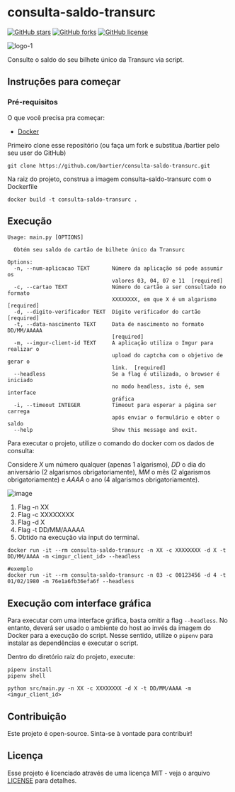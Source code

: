 # consulta-saldo-transurc


[![GitHub stars](https://img.shields.io/github/stars/bartier/consulta-saldo-transurc)](https://github.com/bartier/consulta-saldo-transurc/stargazers)
[![GitHub forks](https://img.shields.io/github/forks/bartier/consulta-saldo-transurc)](https://github.com/bartier/consulta-saldo-transurc/network)
[![GitHub license](https://img.shields.io/github/license/bartier/consulta-saldo-transurc)](https://github.com/bartier/consulta-saldo-transurc/blob/master/LICENSE)

![logo-1](https://user-images.githubusercontent.com/18057391/68075529-8aa51e00-fd87-11e9-9d51-83b8a9d53a4a.png)


Consulte o saldo do seu bilhete único da Transurc via script.

## Instruções para começar

### Pré-requisitos

O que você precisa pra começar:

- [Docker](https://docs.docker.com/install/)

Primeiro clone esse repositório (ou faça um fork e substitua /bartier pelo seu user do GitHub)

```
git clone https://github.com/bartier/consulta-saldo-transurc.git
```

Na raiz do projeto, construa a imagem consulta-saldo-transurc com o Dockerfile

```
docker build -t consulta-saldo-transurc .
```

## Execução

```
Usage: main.py [OPTIONS]

  Obtém seu saldo do cartão de bilhete único da Transurc

Options:
  -n, --num-aplicacao TEXT       Número da aplicação só pode assumir os
                                 valores 03, 04, 07 e 11  [required]
  -c, --cartao TEXT              Número do cartão a ser consultado no formato
                                 XXXXXXXX, em que X é um algarismo  [required]
  -d, --digito-verificador TEXT  Digito verificador do cartão  [required]
  -t, --data-nascimento TEXT     Data de nascimento no formato DD/MM/AAAAA
                                 [required]
  -m, --imgur-client-id TEXT     A aplicação utiliza o Imgur para realizar o
                                 upload do captcha com o objetivo de gerar o
                                 link.  [required]
  --headless                     Se a flag é utilizada, o browser é iniciado
                                 no modo headless, isto é, sem interface
                                 gráfica
  -i, --timeout INTEGER          Timeout para esperar a página ser carrega
                                 após enviar o formulário e obter o saldo
  --help                         Show this message and exit.
```

Para executar o projeto, utilize o comando do docker com os dados de consulta:

Considere *X* um número qualquer (apenas 1 algarismo), *DD* o dia do aniversário (2 algarismos obrigatoriamente), *MM* o mês (2 algarismos obrigatoriamente) e *AAAA* o ano (4 algarismos obrigatoriamente).

![image](https://user-images.githubusercontent.com/18057391/68170383-487a0900-ff4e-11e9-9a6a-f1f90a78737a.png)

1. Flag -n XX
2. Flag -c XXXXXXXX
3. Flag -d X
4. Flag -t DD/MM/AAAAA
5. Obtido na execução via input do terminal.


```
docker run -it --rm consulta-saldo-transurc -n XX -c XXXXXXXX -d X -t DD/MM/AAAA -m <imgur_client_id> --headless

#exemplo
docker run -it --rm consulta-saldo-transurc -n 03 -c 00123456 -d 4 -t 01/02/1980 -m 76e1a6fb36efa6f --headless
```

## Execução com interface gráfica

Para executar com uma interface gráfica, basta omitir a flag `--headless`. No entanto, deverá ser usado o ambiente do host ao invés da imagem do Docker para a execução do script. Nesse sentido, utilize o `pipenv` para instalar as dependências e executar o script. 

Dentro do diretório raiz do projeto, execute:

```
pipenv install
pipenv shell

python src/main.py -n XX -c XXXXXXXX -d X -t DD/MM/AAAA -m <imgur_client_id>
```

## Contribuição

Este projeto é open-source. Sinta-se à vontade para contribuir!

## Licença

Esse projeto é licenciado através de uma licença MIT - veja o arquivo [LICENSE](LICENSE) para detalhes.
